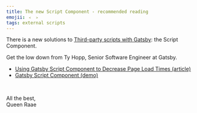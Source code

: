 ```yaml
---
title: The new Script Component - recommended reading
emojii: ﹤ ﹥
tags: external scripts
---
```


There is a new solutions to [Third-party scripts with Gatsby](/emails/2022-01-05-external-scripts/): the Script Component.

Get the low down from Ty Hopp, Senior Software Engineer at Gatsby.

- [Using Gatsby Script Component to Decrease Page Load Times (article)](https://www.gatsbyjs.com/blog/using-gatsby-script-component-to-decrease-page-load-times/)
- [Gatsby Script Component (demo)](https://youtu.be/ioBiW1_g-cg)

&nbsp;

All the best,  
Queen Raae
